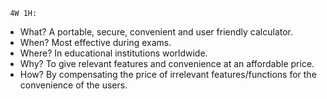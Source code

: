 ﻿	 4W 1H: 
 - What? 
	 A portable, secure, convenient and user friendly calculator.
 - When?
	 Most effective during exams.
 - Where?
	 In educational institutions worldwide.
 - Why?
	 To give relevant features and convenience at an affordable price.
  - How?
	  By compensating the price of irrelevant features/functions for the convenience of the users.


